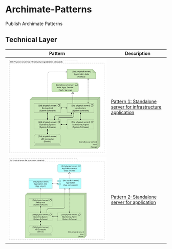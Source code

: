# Archimate-Patterns
Publish Archimate Patterns

## Technical Layer

| Pattern | Description |
|--|--|
| ![](technical-layer/standalone-physical-server-for-infrastructure-application/std-physical-server-for-infrastructure-app-detailed.svg) | [Pattern 1: Standalone server for infrastructure application](technical-layer/standalone-physical-server-for-infrastructure-application/) |
| ![](technical-layer/standalone-physical-server-for-infrastructure-application/std-physical-server-for-application-detailed.svg) | [Pattern 2: Standalone server for application](technical-layer/standalone-physical-server-for-infrastructure-application/) |
